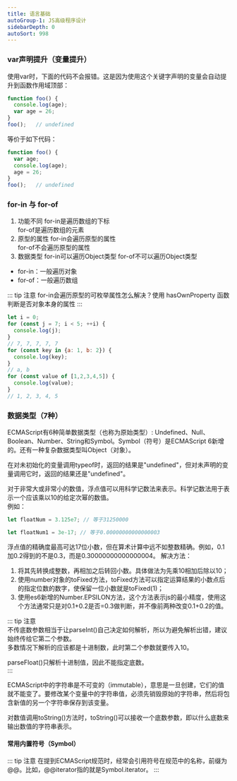```yaml
---
title: 语言基础
autoGroup-1: JS高级程序设计
sidebarDepth: 0
autoSort: 998
---
```


### var声明提升（变量提升）
使用var时，下面的代码不会报错。这是因为使用这个关键字声明的变量会自动提升到函数作用域顶部：
```js
function foo() {
  console.log(age);
  var age = 26;
}
foo();   // undefined
```
等价于如下代码：
```js
function foo() {
  var age;
  console.log(age);
  age = 26;
}
foo();   // undefined
```



### for-in 与 for-of
1. 功能不同
  for-in是遍历数组的下标    
  for-of是遍历数组的元素    
2. 原型的属性
  for-in会遍历原型的属性   
  for-of不会遍历原型的属性     
1. 数据类型
  for-in可以遍历Object类型
  for-of不可以遍历Object类型     

- for-in：一般遍历对象      
- for-of：一般遍历数组     

::: tip 注意
for-in会遍历原型的可枚举属性怎么解决？使用 hasOwnProperty 函数判断是否对象本身的属性
:::

```js
let i = 0;
for (const j = 7; i < 5; ++i) {
  console.log(j);
}
// 7, 7, 7, 7, 7
for (const key in {a: 1, b: 2}) {
  console.log(key);
}
// a, b
for (const value of [1,2,3,4,5]) {
  console.log(value);
}
// 1, 2, 3, 4, 5
```



### 数据类型（7种）   
ECMAScript有6种简单数据类型（也称为原始类型）: Undefined、Null、Boolean、Number、String和Symbol。Symbol（符号）是ECMAScript 6新增的。还有一种复杂数据类型叫Object（对象）。   

在对未初始化的变量调用typeof时，返回的结果是"undefined"，但对未声明的变量调用它时，返回的结果还是"undefined"。   

对于非常大或非常小的数值，浮点值可以用科学记数法来表示。科学记数法用于表示一个应该乘以10的给定次幂的数值。   
例如：
```js
let floatNum = 3.125e7; // 等于31250000

let floatNum1 = 3e-17; // 等于0.00000000000000003
```

浮点值的精确度最高可达17位小数，但在算术计算中远不如整数精确。例如，0.1加0.2得到的不是0.3，而是0.30000000000000004。
解决方法：   
1. 将其先转换成整数，再相加之后转回小数。具体做法为先乘10相加后除以10；   
2. 使用number对象的toFixed方法，toFixed方法可以指定运算结果的小数点后的指定位数的数字，使保留一位小数就是toFixed(1)；   
3. 使用es6新增的Number.EPSILON方法，这个方法表示js的最小精度，使用这个方法通常只是对0.1+0.2是否=0.3做判断，并不像前两种改变0.1+0.2的值。   

::: tip 注意  
不传底数参数相当于让parseInt()自己决定如何解析，所以为避免解析出错，建议始终传给它第二个参数。   
多数情况下解析的应该都是十进制数，此时第二个参数就要传入10。   

parseFloat()只解析十进制值，因此不能指定底数。   
:::

ECMAScript中的字符串是不可变的（immutable），意思是一旦创建，它们的值就不能变了。要修改某个变量中的字符串值，必须先销毁原始的字符串，然后将包含新值的另一个字符串保存到该变量。   

对数值调用toString()方法时，toString()可以接收一个底数参数，即以什么底数来输出数值的字符串表示。   


 #### 常用内置符号（Symbol）   
 ::: tip 注意
 在提到ECMAScript规范时，经常会引用符号在规范中的名称，前缀为@@。比如，@@iterator指的就是Symbol.iterator。
 :::
